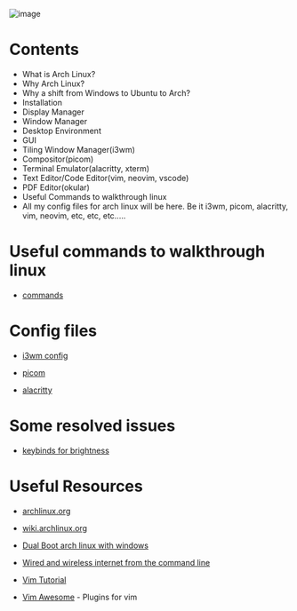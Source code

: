 ![image](https://user-images.githubusercontent.com/53268607/175838607-c24fb079-e956-4a14-8f19-927bf73c09b1.png)

# Contents

* What is Arch Linux?
* Why Arch Linux?
* Why a shift from Windows to Ubuntu to Arch?
* Installation 
* Display Manager 
* Window Manager
* Desktop Environment
* GUI
* Tiling Window Manager(i3wm)
* Compositor(picom)
* Terminal Emulator(alacritty, xterm)
* Text Editor/Code Editor(vim, neovim, vscode)
* PDF Editor(okular)
* Useful Commands to walkthrough linux
* All my config files for arch linux will be here. Be it i3wm, picom, alacritty, vim, neovim, etc, etc, etc.....

# Useful commands to walkthrough linux

* [commands](https://github.com/cosmo3769/arch/blob/main/commands/command.md)

# Config files

- [i3wm config](https://github.com/cosmo3769/arch/blob/main/.config/i3/config)
 
- [picom](https://github.com/cosmo3769/arch/blob/main/.config/picom/picom.conf)

- [alacritty](https://github.com/cosmo3769/arch/blob/main/.config/alacritty/alacritty.yml)

# Some resolved issues

- [keybinds for brightness](https://github.com/cosmo3769/arch/blob/main/brightness-arch/README.md)

# Useful Resources

- [archlinux.org](https://archlinux.org/)

- [wiki.archlinux.org](https://wiki.archlinux.org/)

- [Dual Boot arch linux with windows](https://www.youtube.com/watch?v=JRdYSGh-g3s&t=1524s)

- [Wired and wireless internet from the command line](https://www.youtube.com/watch?v=IkI7nNxsh7I)

- [Vim Tutorial](https://www.youtube.com/watch?v=H3o4l4GVLW0&t=236s)

- [Vim Awesome](https://vimawesome.com/) - Plugins for vim
